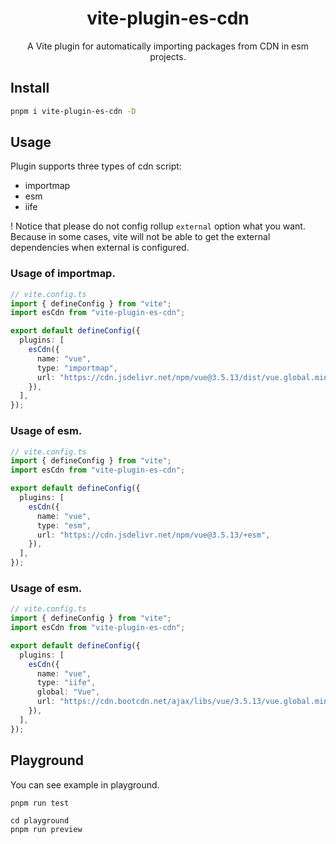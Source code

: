 <h1 align="center">vite-plugin-es-cdn</h1>

<p align="center">
  A Vite plugin for automatically importing packages from CDN in esm projects.
</p>

## Install

```sh
pnpm i vite-plugin-es-cdn -D
```

## Usage

Plugin supports three types of cdn script:
- importmap
- esm
- iife

! Notice that please do not config rollup `external` option what you want. Because in some cases, vite will not be able to get the external dependencies when external is configured.

### Usage of **importmap**.

```ts
// vite.config.ts
import { defineConfig } from "vite";
import esCdn from "vite-plugin-es-cdn";

export default defineConfig({
  plugins: [
    esCdn({
      name: "vue",
      type: "importmap",
      url: "https://cdn.jsdelivr.net/npm/vue@3.5.13/dist/vue.global.min.js",
    }),
  ],
});
```

### Usage of **esm**.

```ts
// vite.config.ts
import { defineConfig } from "vite";
import esCdn from "vite-plugin-es-cdn";

export default defineConfig({
  plugins: [
    esCdn({
      name: "vue",
      type: "esm",
      url: "https://cdn.jsdelivr.net/npm/vue@3.5.13/+esm",
    }),
  ],
});
```

### Usage of **esm**.

```ts
// vite.config.ts
import { defineConfig } from "vite";
import esCdn from "vite-plugin-es-cdn";

export default defineConfig({
  plugins: [
    esCdn({
      name: "vue",
      type: "iife",
      global: "Vue",
      url: "https://cdn.bootcdn.net/ajax/libs/vue/3.5.13/vue.global.min.js",
    }),
  ],
});
```

## Playground

You can see example in playground.
```
pnpm run test

cd playground
pnpm run preview 
```

